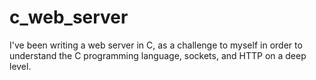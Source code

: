 # c_web_server
I've been writing a web server in C, as a challenge to myself in order to understand the C programming language, sockets, and HTTP on a deep level.

